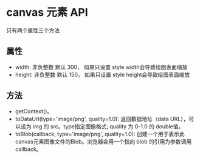 # canvas 元素 API

只有两个属性三个方法

## 属性

- width: 非负整数 默认 300， 如果只设置 style width会导致绘图表面缩放
- height: 非负整数 默认 150， 如果只设置 style height会导致绘图表面缩放

## 方法

- getContext()。
- toDataUrl(type='image/png', quality=1.0): 返回数据地址（data URL），可以设为 img 的 src。type指定图像格式; quality 为 0-1.0 的 double值。
- toBlob(callback, type='image/png', quality=1.0): 创建一个用于表示此 canvas元素图像文件的Blob。浏览器会用一个指向 blob 的引用为参数调用 callback。
